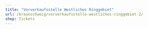 ```yaml
---
title: "Vorverkaufsstelle Westliches Ringgebiet"
url: /braunschweig/vorverkaufsstelle-westliches-ringgebiet-2/
shop: Tickets
---
```

